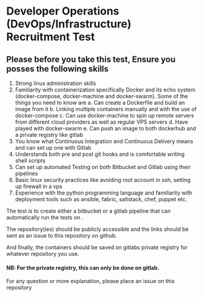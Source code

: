# Developer Operations (DevOps/Infrastructure) Recruitment Test

## Please before you take this test, Ensure you posses the following skills
1.	Strong linux administration skills
2.	Familiarity with containerization specifically Docker and its echo system (docker-compose, docker-machine and docker-swarm). Some of the things you need to know are
a.	Can create a Dockerfile and build an image from it
b.	Linking multiple containers manually and with the use of docker-compose
c.	Can use docker-machine to spin up remote servers from different cloud providers as well as regular VPS servers
d.	Have played with docker-swarm
e.	Can push an image to both dockerhub and a private registry like gitlab
3.	You know what Continuous Integration and Continuous Delivery means and can set up one with Gitlab
4.	Understands both pre and post git hooks and is comfortable writing shell scripts
5.	Can set up automated Testing on both Bitbucket and Gitlab using their pipelines
6.	Basic linux security practices like avoiding root account in ssh, setting up firewall in a vps
7.	Experience with the python programming language and familiarity with deployment tools such as ansible, fabric, saltstack, chef, puppet etc.

The test is to create either a bitbucket or a gitlab pipeline that can automatically run the tests on <Developer Repository>. 

The repository(ies) should be publicly accessible and the links should be sent as an issue to this repository on github.

And finally, the containers should be saved on gitlabs private registry for whatever repository you use. 

#### NB: For the private registry, this can only be done on gitlab. 

For any question or more explanation, please place an issue on this repository
